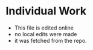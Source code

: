 # Individual Work

* This file is edited online
* no local edits were made
* it was fetched from the repo.

